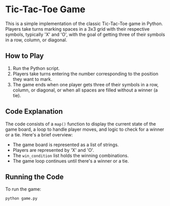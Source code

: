 # Tic-Tac-Toe Game

This is a simple implementation of the classic Tic-Tac-Toe game in Python. Players take turns marking spaces in a 3x3 grid with their respective symbols, typically 'X' and 'O', with the goal of getting three of their symbols in a row, column, or diagonal.

## How to Play

1. Run the Python script.
2. Players take turns entering the number corresponding to the position they want to mark.
3. The game ends when one player gets three of their symbols in a row, column, or diagonal, or when all spaces are filled without a winner (a tie).

## Code Explanation

The code consists of a `map()` function to display the current state of the game board, a loop to handle player moves, and logic to check for a winner or a tie. Here's a brief overview:

- The game board is represented as a list of strings.
- Players are represented by 'X' and 'O'.
- The `win_condition` list holds the winning combinations.
- The game loop continues until there's a winner or a tie.

## Running the Code

To run the game:

```bash
python game.py
